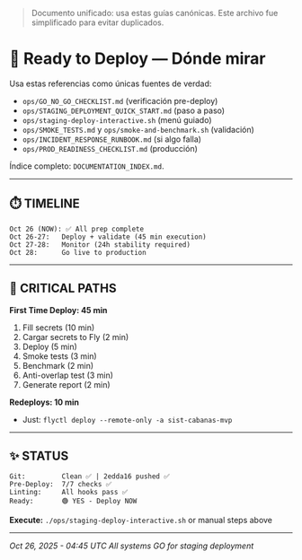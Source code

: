 > Documento unificado: usa estas guías canónicas. Este archivo fue simplificado para evitar duplicados.

# 🚀 Ready to Deploy — Dónde mirar

Usa estas referencias como únicas fuentes de verdad:

- `ops/GO_NO_GO_CHECKLIST.md` (verificación pre-deploy)
- `ops/STAGING_DEPLOYMENT_QUICK_START.md` (paso a paso)
- `ops/staging-deploy-interactive.sh` (menú guiado)
- `ops/SMOKE_TESTS.md` y `ops/smoke-and-benchmark.sh` (validación)
- `ops/INCIDENT_RESPONSE_RUNBOOK.md` (si algo falla)
- `ops/PROD_READINESS_CHECKLIST.md` (producción)

Índice completo: `DOCUMENTATION_INDEX.md`.

---

## ⏱️ TIMELINE

```
Oct 26 (NOW): ✅ All prep complete
Oct 26-27:   Deploy + validate (45 min execution)
Oct 27-28:   Monitor (24h stability required)
Oct 28:      Go live to production
```

---

## 🎯 CRITICAL PATHS

**First Time Deploy: 45 min**
1. Fill secrets (10 min)
2. Cargar secrets to Fly (2 min)
3. Deploy (5 min)
4. Smoke tests (3 min)
5. Benchmark (2 min)
6. Anti-overlap test (3 min)
7. Generate report (2 min)

**Redeploys: 10 min**
- Just: `flyctl deploy --remote-only -a sist-cabanas-mvp`

---

## ✨ STATUS

```
Git:         Clean ✅ | 2edda16 pushed ✅
Pre-Deploy:  7/7 checks ✅
Linting:     All hooks pass ✅
Ready:       🟢 YES - Deploy NOW
```

**Execute:** `./ops/staging-deploy-interactive.sh` or manual steps above

---

*Oct 26, 2025 - 04:45 UTC*
*All systems GO for staging deployment*
